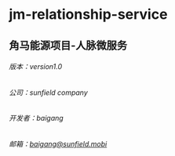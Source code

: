# jm-relationship-service
## 角马能源项目-人脉微服务
###### 版本：version1.0
###### 公司：sunfield company
###### 开发者：baigang
###### 邮箱：baigang@sunfield.mobi

